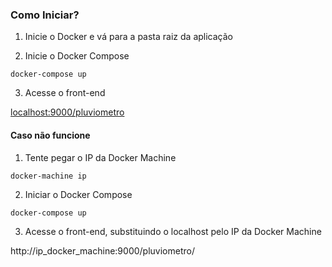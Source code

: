 ### Como Iniciar?

1. Inicie o Docker e vá para a pasta raiz da aplicação

2. Inicie o Docker Compose

`docker-compose up`

3. Acesse o front-end

[localhost:9000/pluviometro](http://localhost:9000/pluviometro/)



#### Caso não funcione

1. Tente pegar o IP da Docker Machine

`docker-machine ip`

2. Iniciar o Docker Compose

`docker-compose up`

3. Acesse o front-end, substituindo o localhost pelo IP da Docker Machine

http://ip_docker_machine:9000/pluviometro/
